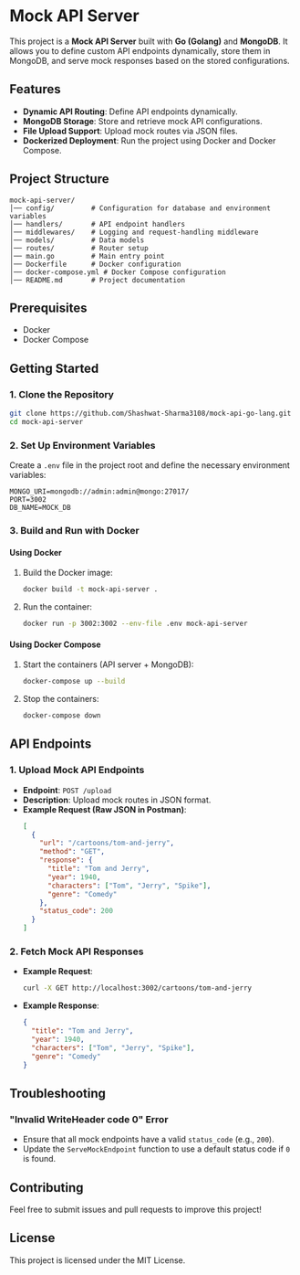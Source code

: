 # Mock API Server

This project is a **Mock API Server** built with **Go (Golang)** and **MongoDB**. It allows you to define custom API endpoints dynamically, store them in MongoDB, and serve mock responses based on the stored configurations.

## Features
- **Dynamic API Routing**: Define API endpoints dynamically.
- **MongoDB Storage**: Store and retrieve mock API configurations.
- **File Upload Support**: Upload mock routes via JSON files.
- **Dockerized Deployment**: Run the project using Docker and Docker Compose.

## Project Structure
```
mock-api-server/
│── config/         # Configuration for database and environment variables
│── handlers/       # API endpoint handlers
│── middlewares/    # Logging and request-handling middleware
│── models/         # Data models
│── routes/         # Router setup
│── main.go         # Main entry point
│── Dockerfile      # Docker configuration
│── docker-compose.yml # Docker Compose configuration
│── README.md       # Project documentation
```

## Prerequisites
- Docker
- Docker Compose

## Getting Started
### 1. Clone the Repository
```sh
git clone https://github.com/Shashwat-Sharma3108/mock-api-go-lang.git
cd mock-api-server
```

### 2. Set Up Environment Variables
Create a `.env` file in the project root and define the necessary environment variables:
```
MONGO_URI=mongodb://admin:admin@mongo:27017/
PORT=3002
DB_NAME=MOCK_DB
```

### 3. Build and Run with Docker
#### Using Docker
1. Build the Docker image:
    ```sh
    docker build -t mock-api-server .
    ```
2. Run the container:
    ```sh
    docker run -p 3002:3002 --env-file .env mock-api-server
    ```

#### Using Docker Compose
1. Start the containers (API server + MongoDB):
    ```sh
    docker-compose up --build
    ```
2. Stop the containers:
    ```sh
    docker-compose down
    ```

## API Endpoints
### 1. Upload Mock API Endpoints
- **Endpoint**: `POST /upload`
- **Description**: Upload mock routes in JSON format.
- **Example Request (Raw JSON in Postman)**:
  ```json
  [
    {
      "url": "/cartoons/tom-and-jerry",
      "method": "GET",
      "response": {
        "title": "Tom and Jerry",
        "year": 1940,
        "characters": ["Tom", "Jerry", "Spike"],
        "genre": "Comedy"
      },
      "status_code": 200
    }
  ]
  ```

### 2. Fetch Mock API Responses
- **Example Request**:
  ```sh
  curl -X GET http://localhost:3002/cartoons/tom-and-jerry
  ```
- **Example Response**:
  ```json
  {
    "title": "Tom and Jerry",
    "year": 1940,
    "characters": ["Tom", "Jerry", "Spike"],
    "genre": "Comedy"
  }
  ```

## Troubleshooting
### "Invalid WriteHeader code 0" Error
- Ensure that all mock endpoints have a valid `status_code` (e.g., `200`).
- Update the `ServeMockEndpoint` function to use a default status code if `0` is found.

## Contributing
Feel free to submit issues and pull requests to improve this project!

## License
This project is licensed under the MIT License.

